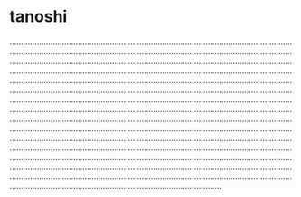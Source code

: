 # tanoshi

.................................................................................................................................................................................................................................................................................................................................................................................................................................................................................................................................................................................................................................................................................................................................................................................................................................................................................................................................................................................................................................................................................................................................................................................................................................................................................................................................................................................................................................................................................................................................................................................................................................................................................................................................................................................................................................................................................................................................................................................................................................